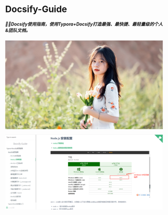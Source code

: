# Docsify-Guide
##### 🐱‍🏍Docsify使用指南，使用Typora+Docsify打造最强、最快捷、最轻量级的个人&团队文档。

![image-20211016011310154](images/images2022110301.jpg)

![image-20211016011222107](images/image-20211016011222107.png)

